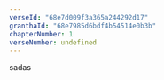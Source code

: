 ```yaml
---
verseId: "68e7d009f3a365a244292d17"
granthaId: "68e7985d6bdf4b54514e0b3b"
chapterNumber: 1
verseNumber: undefined
---
```


sadas
